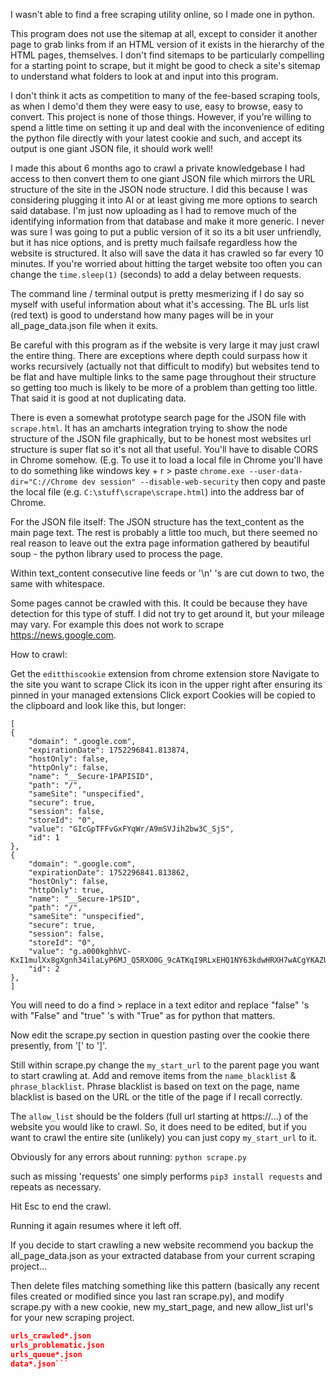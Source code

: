 I wasn't able to find a free scraping utility online, so I made one in python.

This program does not use the sitemap at all, except to consider it another page to grab links from if an HTML version of it exists in the hierarchy of the HTML pages, themselves. I don't find sitemaps to be particularly compelling for a starting point to scrape, but it might be good to check a site's sitemap to understand what folders to look at and input into this program.

I don't think it acts as competition to many of the fee-based scraping tools, as when I demo'd them they were easy to use, easy to browse, easy to convert. This project is none of those things. However, if you're willing to spend a little time on setting it up and deal with the inconvenience of editing the python file directly with your latest cookie and such, and accept its output is one giant JSON file, it should work well!

I made this about 6 months ago to crawl a private knowledgebase I had access to then convert them to one giant JSON file which mirrors the URL structure of the site in the JSON node structure. I did this because I was considering plugging it into AI or at least giving me more options to search said database. I'm just now uploading as I had to remove much of the identifying information from that database and make it more generic. I never was sure I was going to put a public version of it so its a bit user unfriendly, but it has nice options, and is pretty much failsafe regardless how the website is structured. It also will save the data it has crawled so far every 10 minutes. If you're worried about hitting the target website too often you can change the ```time.sleep(1)``` (seconds) to add a delay between requests.

The command line / terminal output is pretty mesmerizing if I do say so myself with useful information about what it's accessing. The BL urls list (red text) is good to understand how many pages will be in your all_page_data.json file when it exits.

Be careful with this program as if the website is very large it may just crawl the entire thing. There are exceptions where depth could surpass how it works recursively (actually not that difficult to modify) but websites tend to be flat and have multiple links to the same page throughout their structure so getting too much is likely to be more of a problem than getting too little. That said it is good at not duplicating data.

There is even a somewhat prototype search page for the JSON file with ```scrape.html```. It has an amcharts integration trying to show the node structure of the JSON file graphically, but to be honest most websites url structure is super flat so it's not all that useful.
You'll have to disable CORS in Chrome somehow. (E.g. To use it to load a local file in Chrome you'll have to do something like windows key + r > paste ```chrome.exe --user-data-dir="C://Chrome dev session" --disable-web-security``` then copy and paste the local file (e.g. ```C:\stuff\scrape\scrape.html```) into the address bar of Chrome.

For the JSON file itself: The JSON structure has the text_content as the main page text. The rest is probably a little too much, but there seemed no real reason to leave out the extra page information gathered by beautiful soup - the python library used to process the page.

Within text_content consecutive line feeds or '\n' 's are cut down to two, the same with whitespace.

Some pages cannot be crawled with this. It could be because they have detection for this type of stuff. I did not try to get around it, but your mileage may vary. For example this does not work to scrape https://news.google.com.

How to crawl:

Get the ```editthiscookie``` extension from chrome extension store
Navigate to the site you want to scrape
Click its icon in the upper right after ensuring its pinned in your managed extensions
Click export
Cookies will be copied to the clipboard and look like this, but longer:

```
[
{
    "domain": ".google.com",
    "expirationDate": 1752296841.813874,
    "hostOnly": false,
    "httpOnly": false,
    "name": "__Secure-1PAPISID",
    "path": "/",
    "sameSite": "unspecified",
    "secure": true,
    "session": false,
    "storeId": "0",
    "value": "GIcGpTFFvGxFYqWr/A9mSVJih2bw3C_SjS",
    "id": 1
},
{
    "domain": ".google.com",
    "expirationDate": 1752296841.813862,
    "hostOnly": false,
    "httpOnly": true,
    "name": "__Secure-1PSID",
    "path": "/",
    "sameSite": "unspecified",
    "secure": true,
    "session": false,
    "storeId": "0",
    "value": "g.a000kghhVC-KxI1mulXx8gXgnh34ilaLyP6MJ_Q5RXO0G_9cATKqI9RLxEHQ1NY63kdwHRXH7wACgYKAZUSARISFQHGX2Mi_3U20LW0jn20hOszNHXl2BoVAUF8yKolyMZpYbgqJMt8QZtnIR6W0076",
    "id": 2
},
]
```
You will need to do a find > replace in a text editor and replace "false" 's with "False" and "true" 's with "True" as for python that matters.

Now edit the scrape.py section in question pasting over the cookie there presently, from '[' to ']'.

Still within scrape.py change the ```my_start_url``` to the parent page you want to start crawling at.
Add and remove items from the ```name_blacklist``` & ```phrase_blacklist```. Phrase blacklist is based on text on the page, name blacklist is based on the URL or the title of the page if I recall correctly.

The ```allow_list``` should be the folders (full url starting at https://...) of the website you would like to crawl. So, it does need to be edited, but if you want to crawl the entire site (unlikely) you can just copy ```my_start_url``` to it. 

Obviously for any errors about running:
```python scrape.py```

such as missing 'requests'
one simply performs ```pip3 install requests``` and repeats as necessary.

Hit Esc to end the crawl.

Running it again resumes where it left off.

If you decide to start crawling a new website recommend you backup the all_page_data.json as your extracted database from your current scraping project...

Then delete files matching something like this pattern (basically any recent files created or modified since you last ran scrape.py), and modify scrape.py with a new cookie, new my_start_page, and new allow_list url's for your new scraping project.

```all_page_data*.json
urls_crawled*.json
urls_problematic.json
urls_queue*.json
data*.json```
